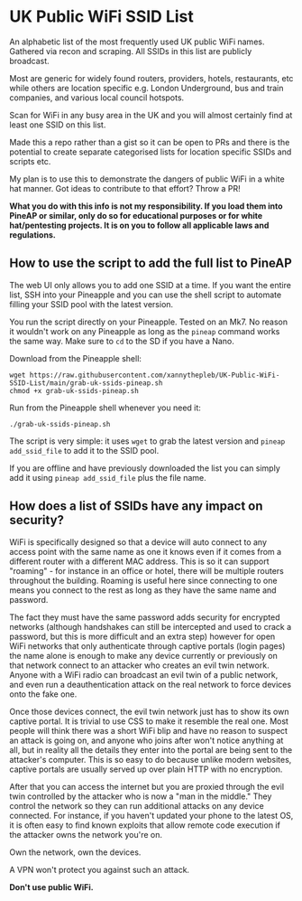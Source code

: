 # UK Public WiFi SSID List

An alphabetic list of the most frequently used UK public WiFi names. Gathered via recon and scraping. All SSIDs in this list are publicly broadcast.

Most are generic for widely found routers, providers, hotels, restaurants, etc while others are location specific e.g. London Underground, bus and train companies, and various local council hotspots.

Scan for WiFi in any busy area in the UK and you will almost certainly find at least one SSID on this list.

Made this a repo rather than a gist so it can be open to PRs and there is the potential to create separate categorised lists for location specific SSIDs and scripts etc.

My plan is to use this to demonstrate the dangers of public WiFi in a white hat manner. Got ideas to contribute to that effort? Throw a PR!

**What you do with this info is not my responsibility. If you load them into PineAP or similar, only do so for educational purposes or for white hat/pentesting projects. It is on you to follow all applicable laws and regulations.**

## How to use the script to add the full list to PineAP

The web UI only allows you to add one SSID at a time. If you want the entire list, SSH into your Pineapple and you can use the shell script to automate filling your SSID pool with the latest version.

You run the script directly on your Pineapple. Tested on an Mk7. No reason it wouldn't work on any Pineapple as long as the `pineap` command works the same way. Make sure to `cd` to the SD if you have a Nano.

Download from the Pineapple shell:

```
wget https://raw.githubusercontent.com/xannythepleb/UK-Public-WiFi-SSID-List/main/grab-uk-ssids-pineap.sh
chmod +x grab-uk-ssids-pineap.sh
```

Run from the Pineapple shell whenever you need it:

```
./grab-uk-ssids-pineap.sh
```

The script is very simple: it uses `wget` to grab the latest version and `pineap add_ssid_file` to add it to the SSID pool.

If you are offline and have previously downloaded the list you can simply add it using `pineap add_ssid_file` plus the file name.

## How does a list of SSIDs have any impact on security?

WiFi is specifically designed so that a device will auto connect to any access point with the same name as one it knows even if it comes from a different router with a different MAC address. This is so it can support "roaming" - for instance in an office or hotel, there will be multiple routers throughout the building. Roaming is useful here since connecting to one means you connect to the rest as long as they have the same name and password.

The fact they must have the same password adds security for encrypted networks (although handshakes can still be intercepted and used to crack a password, but this is more difficult and an extra step) however for open WiFi networks that only authenticate through captive portals (login pages) the name alone is enough to make any device currently or previously on that network connect to an attacker who creates an evil twin network. Anyone with a WiFi radio can broadcast an evil twin of a public network, and even run a deauthentication attack on the real network to force devices onto the fake one.

Once those devices connect, the evil twin network just has to show its own captive portal. It is trivial to use CSS to make it resemble the real one. Most people will think there was a short WiFi blip and have no reason to suspect an attack is going on, and anyone who joins after won't notice anything at all, but in reality all the details they enter into the portal are being sent to the attacker's computer. This is so easy to do because unlike modern websites, captive portals are usually served up over plain HTTP with no encryption.

After that you can access the internet but you are proxied through the evil twin controlled by the attacker who is now a "man in the middle." They control the network so they can run additional attacks on any device connected. For instance, if you haven't updated your phone to the latest OS, it is often easy to find known exploits that allow remote code execution if the attacker owns the network you're on.

Own the network, own the devices.

A VPN won't protect you against such an attack.

**Don't use public WiFi.**
